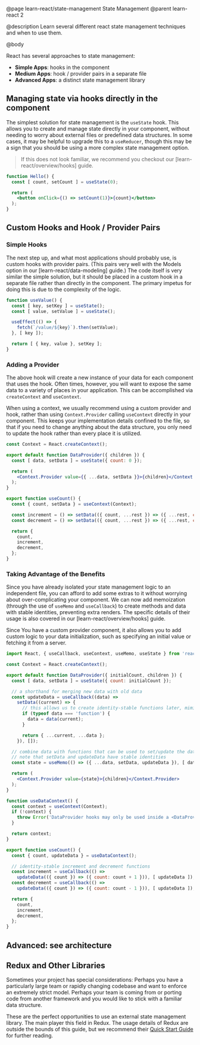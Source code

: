 @page learn-react/state-management State Management
@parent learn-react 2

@description Learn several different react  state management techniques and when to use them.

@body

React has several approaches to state management:

- **Simple Apps**: hooks in the component
- **Medium Apps**: hook / provider pairs in a separate file
- **Advanced Apps**: a distinct state management library

## Managing state via hooks directly in the component

The simplest solution for state management is the `useState` hook. This allows you to create and manage state directly in your component, without needing to worry about external files or predefined data structures. In some cases, it may be helpful to upgrade this to a `useReducer`, though this may be a sign that you should be using a more complex state management option.

> If this does not look familiar, we recommend you checkout our [learn-react/overview/hooks] guide.

```jsx
function Hello() {
  const [ count, setCount ] = useState(0);

  return (
    <button onClick={() => setCount(1)}>{count}</button>
  );
}
```

## Custom Hooks and Hook / Provider Pairs

### Simple Hooks

The next step up, and what most applications should probably use, is custom hooks with provider pairs. (This pairs very well with the Models option in our [learn-react/data-modeling] guide.) The code itself is very similar the simple solution, but it should be placed in a custom hook in a separate file rather than directly in the component. The primary impetus for doing this is due to the complexity of the logic.

```jsx
function useValue() {
  const [ key, setKey ] = useState();
  const [ value, setValue ] = useState();

  useEffect(() => {
    fetch(`/value/${key}`).then(setValue);
  }, [ key ]);

  return [ { key, value }, setKey ];
}
```

### Adding a Provider

The above hook will create a new instance of your data for each component that uses the hook. Often times, however, you will want to expose the same data to a variety of places in your application. This can be accomplished via `createContext` and `useContext`.

When using a context, we usually recommend using a custom provider and hook, rather than using `Context.Provider` calling `useContext` directly in your component. This keeps your implementation details confined to the file, so that if you need to change anything about the data structure, you only need to update the hook rather than every place it is utilized.

```jsx
const Context = React.createContext();

export default function DataProvider({ children }) {
  const [ data, setData ] = useState({ count: 0 });

  return (
    <Context.Provider value={{ ...data, setData }}>{children}</Context.Provider>
  );
}

export function useCount() {
  const { count, setData } = useContext(Context);

  const increment = () => setData(({ count, ...rest }) => ({ ...rest, count: count + 1 }));
  const decrement = () => setData(({ count, ...rest }) => ({ ...rest, count: count - 1 }));

  return {
    count,
    increment,
    decrement,
  };
}
```

### Taking Advantage of the Benefits

Since you have already isolated your state management logic to an independent file, you can afford to add some extras to it without worrying about over-complicating your component. We can now add memoization (through the use of `useMemo` and `useCallback`) to create methods and data with stable identities, preventing extra renders. The specific details of their usage is also covered in our [learn-react/overview/hooks] guide.

Since You have a custom provider component, it also allows you to add custom logic to your data initialization, such as specifying an initial value or fetching it from a server.

```jsx
import React, { useCallback, useContext, useMemo, useState } from 'react';

const Context = React.createContext();

export default function DataProvider({ initialCount, children }) {
  const [ data, setData ] = useState({ count: initialCount });

  // a shorthand for merging new data with old data
  const updateData = useCallback((data) =>
    setData((current) => {
      // this allows us to create identity-stable functions later, mimicking `setData`
      if (typeof data === 'function') {
        data = data(current);
      }

      return { ...current, ...data };
    }), []);

  // combine data with functions that can be used to set/update the data
  // note that setData and updateData have stable identities
  const state = useMemo(() => ({ ...data, setData, updateData }), [ data ]);

  return (
    <Context.Provider value={state}>{children}</Context.Provider>
  );
}

function useDataContext() {
  const context = useContext(Context);
  if (!context) {
    throw Error('DataProvider hooks may only be used inside a <DataProvider />');
  }

  return context;
}

export function useCount() {
  const { count, updateData } = useDataContext();

  // identity-stable increment and decrement functions
  const increment = useCallback(() =>
    updateData(({ count }) => ({ count: count + 1 })), [ updateData ]);
  const decrement = useCallback(() =>
    updateData(({ count }) => ({ count: count - 1 })), [ updateData ]);

  return {
    count,
    increment,
    decrement,
  };
}
```

## Advanced: see architecture

## Redux and Other Libraries

Sometimes your project has special considerations: Perhaps you have a particularly large team or rapidly changing codebase and want to enforce an extremely strict model. Perhaps your team is coming from or porting code from another framework and you would like to stick with a familiar data structure.

These are the perfect opportunities to use an external state management library. The main player this field in Redux. The usage details of Redux are outside the bounds of this guide, but we recommend their [Quick Start Guide](https://react-redux.js.org/introduction/quick-start) for further reading.
